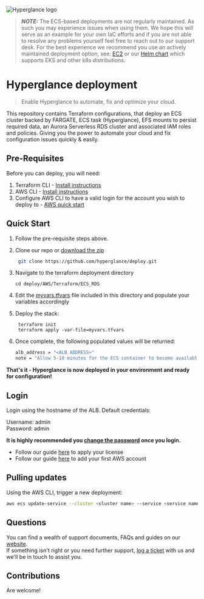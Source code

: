 <picture>
  <source media="(prefers-color-scheme: dark)" srcset="https://raw.githubusercontent.com/hyperglance/deploy/master/files/hyperglance_logo_dark.svg">
  <source media="(prefers-color-scheme: light)" srcset="https://raw.githubusercontent.com/hyperglance/deploy/master/files/hyperglance_logo_dark.svg">
  <img alt="Hyperglance logo" src="https://raw.githubusercontent.com/hyperglance/deploy/master/files/hyperglance_logo_dark.svg">
</picture>

> **_NOTE:_**  The ECS-based deployments are not regularly maintained. As such you may experience issues when using them. We hope this will serve as an example for your own IaC efforts and if you are not able to resolve any problems yourself feel free to reach out to our support desk. For the best experience we recommend you use an actively maintained deployment option, see: [EC2](../EC2) or our [Helm chart](https://github.com/hyperglance/helm-chart) which supports EKS and other k8s distributions.

# Hyperglance deployment

> Enable Hyperglance to automate, fix and optimize your cloud.

This repository contains Terraform configurations, that deploy an ECS cluster backed by FARGATE, ECS task (Hyperglance), EFS mounts to persist required data, an Aurora Serverless RDS cluster and associated IAM roles and policies. Giving you the power to automate your cloud and fix configuration issues quickly & easily.

## Pre-Requisites

Before you can deploy, you will need:
1. Terraform CLI - [Install instructions](https://learn.hashicorp.com/tutorials/terraform/install-cli)
2. AWS CLI - [Install instructions](https://docs.aws.amazon.com/cli/latest/userguide/cli-chap-install.html)
3. Configure AWS CLI to have a valid login for the account you wish to deploy to - [AWS quick start](https://docs.aws.amazon.com/cli/latest/userguide/cli-configure-quickstart.html)

## Quick Start

1. Follow the pre-requisite steps above.

2. Clone our repo or [download the zip](https://github.com/hyperglance/deploy/archive/refs/heads/master.zip)
	```bash
	 git clone https://github.com/hyperglance/deploy.git
	```

4.  Navigate to the terraform deployment directory 
	
	```
	cd deploy/AWS/Terraform/ECS_RDS
    ```

5. Edit the [myvars.tfvars](myvars.tfvars) file included in this directory and populate your variables accordingly
 
6. Deploy the stack:
	```
	 terraform init
	 terraform apply -var-file=myvars.tfvars
	```

6. Once complete, the following populated values will be returned:
	```bash
	alb_address = "<ALB ADDRESS>"
	note = "Allow 5-10 minutes for the ECS container to become available on the ALB"
	```

__That's it - Hyperglance is now deployed in your environment and ready for configuration!__

## Login

Login using the hostname of the ALB. Default credentials:

Username: admin  
Password: admin

__It is highly recommended you [change the password](https://support.hyperglance.com/knowledge/how-to-change-hyperglance-login-password) once you login.__

* Follow our guide [here](https://support.hyperglance.com/knowledge/how-to-apply-a-new-license) to apply your license
* Follow our guide [here](https://support.hyperglance.com/knowledge/adding-new-aws-accounts-to-hyperglance) to add your first AWS account

## Pulling updates

Using the AWS CLI, trigger a new deployment:

```bash
aws ecs update-service --cluster <cluster name> --service <service name> --force-new-deployment --region <region>
```

## Questions

You can find a wealth of support documents, FAQs and guides on our [website](https://support.hyperglance.com).<br />
If something isn't right or you need further support, [log a ticket](https://support.hyperglance.com/knowledge/kb-tickets/new) with us and we'll be in touch to assist you.

## Contributions
Are welcome!
